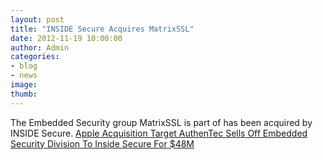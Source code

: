 ```yaml
---
layout: post
title: "INSIDE Secure Acquires MatrixSSL"
date: 2012-11-19 10:00:00
author: Admin
categories:
- blog
- news
image:
thumb:
---
```

The Embedded Security group MatrixSSL is part of has been acquired by INSIDE Secure.
<a href="http://techcrunch.com/2012/11/19/apple-acquisition-target-authentec-sells-off-embedded-security-systems-division-to-inside-secure/" target='new'>Apple Acquisition Target AuthenTec Sells Off Embedded Security Division To Inside Secure For $48M</a>
